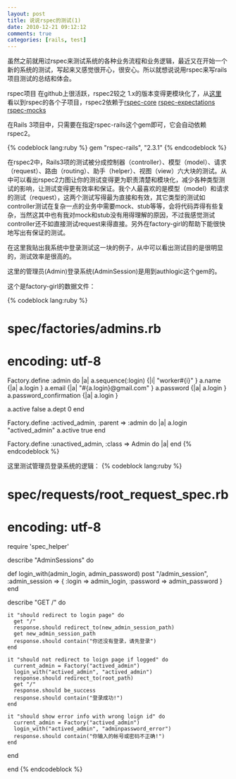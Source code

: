 ```yaml
---
layout: post
title: 说说rspec的测试(1)      
date: 2010-12-21 09:12:12
comments: true
categories: [rails, test]
---                        
```


虽然之前就用过rspec来测试系统的各种业务流程和业务逻辑，最近又在开始一个新的系统的测试，写起来又感觉很开心，很安心。所以就想说说用rspec来写rails项目测试的总结和体会。

rspec项目 在github上很活跃，rspec2较之 1.x的版本变得更模块化了，从[这里](https://github.com/rspec/) 看以到rspec的各个子项目，rspec2依赖于[rspec-core](https://github.com/rspec/rspec-core) [rspec-expectations](https://github.com/rspec/rspec-expectations) [rspec-mocks](https://github.com/rspec/rspec-mocks)

在Rails 3项目中，只需要在指定rspec-rails这个gem即可，它会自动依赖rspec2。

{% codeblock lang:ruby %}
gem "rspec-rails", "2.3.1" 
{% endcodeblock %}

在rspec2中，Rails3项的测试被分成控制器（controller）、模型（model）、请求（request）、路由（routing）、助手（helper）、视图（view）六大块的测试。从中可以看出rspec2力图让你的测试变得更为职责清楚和模块化，减少各种类型测试的影响，让测试变得更有效率和保证。我个人最喜欢的是模型（model）和请求的测试（request），这两个测试写得最为直接和有效，其它类型的测试如controller测试在复杂一点的业务中需要mock、stub等等，会将代码弄得有些复杂，当然这其中也有我对mock和stub没有用得理解的原因，不过我感觉测试controller还不如直接测试request来得直接。另外在factory-girl的帮助下能很快地写出有保证的测试。

在这里我贴出我系统中登录测试这一块的例子，从中可以看出测试目的是很明显的，测试效率是很高的。

这里的管理员(Admin)登录系统(AdminSession)是用到authlogic这个gem的。

这个是factory-girl的数据文件：

{% codeblock lang:ruby %}
# spec/factories/admins.rb
# encoding: utf-8
Factory.define :admin do |a|
  a.sequence(:login) {|i| "worker#{i}" }
  a.name             {|a| a.login      }
  a.email            {|a| "#{a.login}@gmail.com" }
  a.password         {|a| a.login }
  a.password_confirmation {|a| a.login } 
  
  a.active           false
  a.dept             0
end

Factory.define :actived_admin, :parent => :admin do |a|
  a.login "actived_admin"
  a.active  true
end

Factory.define :unactived_admin, :class => Admin do |a|
end
{% endcodeblock %} 


这里测试管理员登录系统的逻辑：
{% codeblock lang:ruby %}
# spec/requests/root_request_spec.rb
# encoding: utf-8 
require 'spec_helper'

describe "AdminSessions" do
  
  def login_with(admin_login, admin_password)
    post "/admin_session", :admin_session => { :login => admin_login, 
                                               :password => admin_password }
  end

  describe "GET /" do
    
    it "should redirect to login page" do
      get "/"
      response.should redirect_to(new_admin_session_path)
      get new_admin_session_path 
      response.should contain("你还没有登录，请先登录")
    end
    
    it "should not redirect to loign page if logged" do
      current_admin = Factory("actived_admin") 
      login_with("actived_admin", "actived_admin")
      response.should redirect_to(root_path)
      get "/"                    
      response.should be_success
      response.should contain("登录成功!")
    end
    
    it "should show error info with wrong loign id" do
      current_admin = Factory("actived_admin") 
      login_with("actived_admin", "adminpassword_error")
      response.should contain("你输入的帐号或密码不正确!")
    end
    
  end
  
end
{% endcodeblock %}

